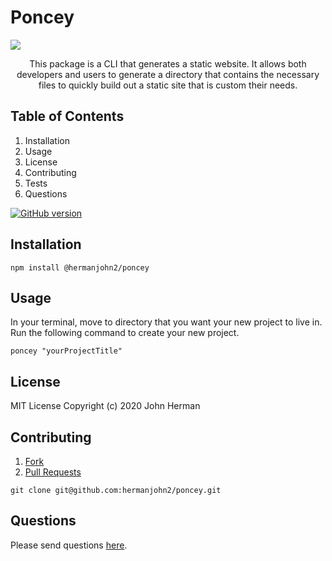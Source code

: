 # Poncey

<img src="https://lh3.googleusercontent.com/ET3aplOAqqvqpgNgZluQ71CnPN53CLnperwj3OLAaECEi6wWOJ5iYycT04oqg7Rf5_5oqedM7twHAu_VinAXlsgltV0hcZ3S7ybQT2AvBVX7UYJlXQqL1-vnMqsMDTUN12HadFlHjQ=s200-p-k" style="display: block;margin-left: auto;margin-right: auto;">

<p style="text-align: center;">This package is a CLI that generates a static website. It allows both developers and users to generate a directory that contains the necessary files to quickly build out a static site that is custom their needs.</p>

## Table of Contents

1. Installation
2. Usage
3. License
4. Contributing
5. Tests
6. Questions

[![GitHub version](https://badge.fury.io/gh/hermanjohn2%2Fponcey.svg)](https://github.com/hermanjohn2/poncey)

## Installation

```
npm install @hermanjohn2/poncey
```

## Usage

In your terminal, move to directory that you want your new project to live in.
Run the following command to create your new project.

```
poncey "yourProjectTitle"
```

## License

MIT License Copyright (c) 2020 John Herman

## Contributing

1. [Fork](https://github.com/hermanjohn2/poncey)
2. [Pull Requests](https://github.com/hermanjohn2/poncey/pulls)

```
git clone git@github.com:hermanjohn2/poncey.git
```

## Questions

Please send questions [here](hermanjohn2@gmail.com).

